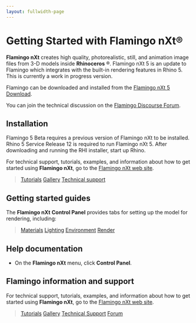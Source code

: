 ```yaml
---
layout: fullwidth-page
---
```


# Getting Started with Flamingo nXt®
**Flamingo nXt** creates high quality, photorealistic, still, and animation image files from 3-D models inside **Rhinoceros** ®. Flamingo nXt 5 is an update to Flamingo which integrates with the built-in rendering features in Rhino 5. This is currently a work in progress version.
 
Flamingo can be downloaded and installed from the [Flamingo nXt 5 Download](http://www.rhino3d.com/download/flamingo/5/beta).

You can join the technical discussion on the [Flamingo Discourse Forum](http://discourse.mcneel.com/c/rendering/flamingo).

## Installation

Flamingo 5 Beta requires a previous version of Flamingo nXt to be installed.
Rhino 5 Service Release 12 is required to run Flamingo nXt 5.
After downloading and running the RHI installer, start up Rhino.

For technical support, tutorials, examples, and information about how to get started using **Flamingo nXt**, go to the [Flamingo nXt web site](http://nxt.flamingo3d.com/).
<!--TODO: This link does not match line 38. Should it? -->

> [Tutorials](http://nxt.flamingo3d.com/page/tutorials-and-documentation) 
> [Gallery](http://nxt.flamingo3d.com/photo) 
> [Technical support](http://nxt.flamingo3d.com/forum) 

## Getting started guides
The **Flamingo nXt**  **Control Panel** provides tabs for setting up the model for rendering, including:

> [Materials](..\materials\materials-tab.html) 
> [Lighting](../lighting/lighting-tab.html) 
> [Environment](../environment/environment-tab.html) 
> [Render](../render/render-tab.html) 

## Help documentation
 * On the **Flamingo nXt** menu, click **Control Panel**.
 
## Flamingo information and support
 For technical support, tutorials, examples, and information about how to get started using **Flamingo nXt**, go to the [Flamingo nXt web site](http://www.flamingo3d.com/).
<!--TODO: This link does not match line 19. Should it? -->

> [Tutorials](http://nxt.flamingo3d.com/page/tutorials-and-documentation) 
> [Gallery](http://nxt.flamingo3d.com/photo) 
> [Technical Support](http://www.flamingo3d.com/en/support/)
> [Forum](http://discourse.mcneel.com/c/rendering/flamingo) 

